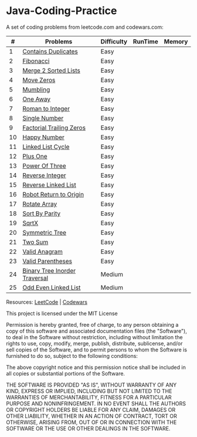 # Java-Coding-Practice

A set of coding problems from leetcode.com and codewars.com:

| # | Problems                                                               | Difficulty | RunTime | Memory |
| - | ---------------------------------------------------------              | ---------- | ------- | ------ |
| 1 | [Contains Duplicates](/src/containsDuplicate/)                         |  Easy      |         |        |
| 2 | [Fibonacci](/src/Fibonacci/)                                           |  Easy      |         |        |
| 3 | [Merge 2 Sorted Lists](/src/MergeTwoSortedLists/)                      |  Easy      |         |        |
| 4 | [Move Zeros](/src/MoveZero/)                                           |  Easy      |         |        |    
| 5 | [Mumbling](/src/Mumbling/)                                             |  Easy      |         |        |
| 6 | [One Away](/src/OneAway/)                                              |  Easy      |         |        |
| 7 | [Roman to Integer](/src/RomanToInteger)                                |  Easy      |         |        |
| 8 | [Single Number](/src/SingleNumber)                                     |  Easy      |         |        |
| 9 | [Factorial Trailing Zeros](/src/factorialTrailingZeroes/)              |  Easy      |         |        |
|10 | [Happy Number](/src/happyNumber)                                       |  Easy      |         |        |
|11 | [Linked List Cycle](/src/linkedListCycle/)                             |  Easy      |         |        |
|12 | [Plus One](/src/plusOne/)                                              |  Easy      |         |        |
|13 | [Power Of Three](/src/powerOfOne/)                                     |  Easy      |         |        |
|14 | [Reverse Integer](/src/reverseInteger/)                                |  Easy      |         |        |
|15 | [Reverse Linked List](/src/reverseLinkedList)                          |  Easy      |         |        |
|16 | [Robot Return to Origin](/src/robotReturnToOrigin/)                    |  Easy      |         |        |
|17 | [Rotate Array](/src/rotateArray/)                                      |  Easy      |         |        |
|18 | [Sort By Parity](/src/sortByParity/)                                   |  Easy      |         |        |
|19 | [SqrtX](/src/sqrtX/)                                                   |  Easy      |         |        |
|20 | [Symmetric Tree](/src/symmetricTree/)                                  |  Easy      |         |        |         
|21 | [Two Sum](/src/twoSum/)                                                |  Easy      |         |        |
|22 | [Valid Anagram](/src/validAnagram/)                                    |  Easy      |         |        |
|23 | [Valid Parentheses](/src/validParentheses/)                            |  Easy      |         |        |
|24 | [Binary Tree Inorder Traversal](/src/binaryTreeInorderTraversal/)      |  Medium    |         |        |
|25 | [Odd Even Linked List](/src/oddEvenLinkedList/)                        |  Medium    |         |        |
 
 
Resources:
[LeetCode](https://leetcode.com) |
[Codewars](https://www.codewars.com)


This project is licensed under the MIT License

Permission is hereby granted, free of charge, to any person obtaining a copy of this software and associated documentation files (the "Software"), to deal in the Software without restriction, including without limitation the rights to use, copy, modify, merge, publish, distribute, sublicense, and/or sell copies of the Software, and to permit persons to whom the Software is furnished to do so, subject to the following conditions:

The above copyright notice and this permission notice shall be included in all copies or substantial portions of the Software.

THE SOFTWARE IS PROVIDED "AS IS", WITHOUT WARRANTY OF ANY KIND, EXPRESS OR IMPLIED, INCLUDING BUT NOT LIMITED TO THE WARRANTIES OF MERCHANTABILITY, FITNESS FOR A PARTICULAR PURPOSE AND NONINFRINGEMENT. IN NO EVENT SHALL THE AUTHORS OR COPYRIGHT HOLDERS BE LIABLE FOR ANY CLAIM, DAMAGES OR OTHER LIABILITY, WHETHER IN AN ACTION OF CONTRACT, TORT OR OTHERWISE, ARISING FROM, OUT OF OR IN CONNECTION WITH THE SOFTWARE OR THE USE OR OTHER DEALINGS IN THE SOFTWARE.
